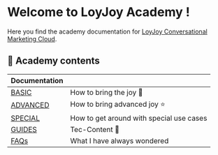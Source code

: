 # Welcome to LoyJoy Academy !

Here you find the academy documentation for [LoyJoy Conversational Marketing Cloud](https://www.loyjoy.com).

## 📖 Academy contents

| Documentation                                                           |                                                              |
| ------------------------------------------------------------------------| ------------------------------------------------------------ |
| [BASIC](basic/basic.md)                                                 |  How to bring the joy 🎉                                     |
| [ADVANCED](advanced/advanced.md)                                        |  How to bring advanced joy ⭐                                | 
| [SPECIAL](special/special.md)                                           |  How to get around with special use cases                    |
| [GUIDES](guides/guides.md)                                              |  Tec-Content 👾                                              | 
| [FAQs](faq/faq.md)                                                      |  What I have always wondered                                 |
